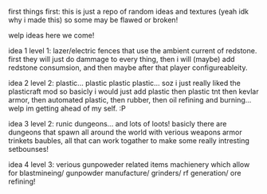 first things first:
this is just a repo of random ideas and textures (yeah idk why i made this) so some may be flawed or broken!



welp ideas here we come!

idea 1 level 1: lazer/electric fences that use the ambient current of redstone.
first they will just do dammage to every thing, then i will (maybe) add redstone consumsion,
and then maybe after that player configureableity.

idea 2 level 2: plastic... plastic plastic plastic...
soz i just really liked the plasticraft mod so basicly i would just add plastic then plastic tnt then kevlar armor,
then automated plastic, then rubber, then oil refining and burning... welp im getting ahead of my self. :P


idea 3 level 2: runic dungeons... and lots of loots!
basicly there are dungeons that spawn all around the world with verious weapons armor trinkets baubles,
all that can work togather to make some really intresting setbounses!


idea 4 level 3: verious gunpoweder related items
machienery which allow for blastmineing/ gunpowder manufacture/ grinders/ rf generation/ ore refining!
